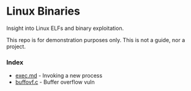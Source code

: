 # Linux Binaries
Insight into Linux ELFs and binary exploitation.

This repo is for demonstration purposes only.
This is not a guide, nor a project.

### Index
- [exec.md](docs/exec.md) - Invoking a new process
- [buffovf.c](protostar_heap_1/buffovf.c) - Buffer overflow vuln
